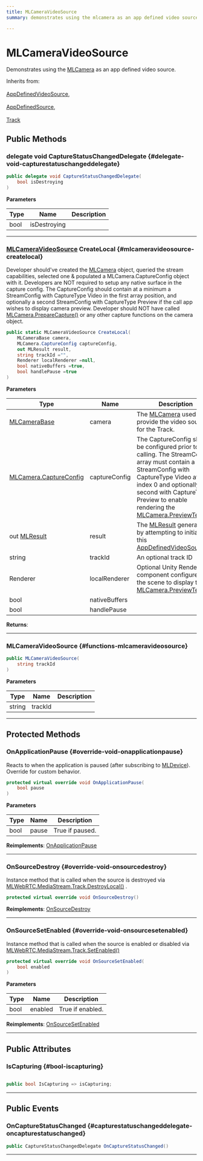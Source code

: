 ```yaml
---
title: MLCameraVideoSource
summary: demonstrates using the mlcamera as an app defined video source. 

---
```


# MLCameraVideoSource




Demonstrates using the [MLCamera](/unity-api/api/UnityEngine.XR.MagicLeap/UnityEngine.XR.MagicLeap.MLCamera.md) as an app defined video source.   


Inherits from: <br></br>[AppDefinedVideoSource](/unity-api/api/UnityEngine.XR.MagicLeap/MLWebRTC/AppDefinedVideoSource/UnityEngine.XR.MagicLeap.MLWebRTC.AppDefinedVideoSource.md),<br></br>[AppDefinedSource](/unity-api/api/UnityEngine.XR.MagicLeap/MLWebRTC/AppDefinedSource/UnityEngine.XR.MagicLeap.MLWebRTC.AppDefinedSource.md),<br></br>[Track](/unity-api/api/UnityEngine.XR.MagicLeap/MLWebRTC/MediaStream/UnityEngine.XR.MagicLeap.MLWebRTC.MediaStream.Track.md)




## Public Methods

### delegate void CaptureStatusChangedDelegate {#delegate-void-capturestatuschangeddelegate}

```csharp
public delegate void CaptureStatusChangedDelegate(
    bool isDestroying
)
```


**Parameters**

| Type | Name  | Description  | 
|--|--|--|
| bool |isDestroying||






-----------

### [MLCameraVideoSource](/unity-api/api/UnityEngine.XR.MagicLeap/MLWebRTC/UnityEngine.XR.MagicLeap.MLWebRTC.MLCameraVideoSource.md) CreateLocal {#mlcameravideosource-createlocal}

Developer should've created the [MLCamera](/unity-api/api/UnityEngine.XR.MagicLeap/UnityEngine.XR.MagicLeap.MLCamera.md) object, queried the stream capabilities, selected one & populated a MLCamera.CaptureConfig object with it. Developers are NOT required to setup any native surface in the capture config. The CaptureConfig should contain at a minimum a StreamConfig with CaptureType Video in the first array position, and optionally a second StreamConfig with CaptureType Preview if the call app wishes to display camera preview. Developer should NOT have called [MLCamera.PrepareCapture()](/unity-api/api/UnityEngine.XR.MagicLeap/MLCameraBase/UnityEngine.XR.MagicLeap.MLCameraBase.md#mlresult-preparecapture) or any other capture functions on the camera object. 

```csharp
public static MLCameraVideoSource CreateLocal(
    MLCameraBase camera,
    MLCamera.CaptureConfig captureConfig,
    out MLResult result,
    string trackId ="",
    Renderer localRenderer =null,
    bool nativeBuffers =true,
    bool handlePause =true
)
```


**Parameters**

| Type | Name  | Description  | 
|--|--|--|
| [MLCameraBase](/unity-api/api/UnityEngine.XR.MagicLeap/MLCameraBase/UnityEngine.XR.MagicLeap.MLCameraBase.md) |camera|The [MLCamera](/unity-api/api/UnityEngine.XR.MagicLeap/UnityEngine.XR.MagicLeap.MLCamera.md) used to provide the video source for the Track.|
| [MLCamera.CaptureConfig](/unity-api/api/UnityEngine.XR.MagicLeap/MLCameraBase/UnityEngine.XR.MagicLeap.MLCameraBase.CaptureConfig.md) |captureConfig|The CaptureConfig should be configured prior to calling. The StreamConfigs array must contain a StreamConfig with CaptureType Video at index 0 and optionally a second with CaptureType Preview to enable rendering the [MLCamera.PreviewTexture](/unity-api/api/UnityEngine.XR.MagicLeap/MLCameraBase/UnityEngine.XR.MagicLeap.MLCameraBase.md#rendertexture-previewtexture)|
| out [MLResult](/unity-api/api/UnityEngine.XR.MagicLeap/UnityEngine.XR.MagicLeap.MLResult.md) |result|The [MLResult](/unity-api/api/UnityEngine.XR.MagicLeap/UnityEngine.XR.MagicLeap.MLResult.md) generated by attempting to initialize this [AppDefinedVideoSource](/unity-api/api/UnityEngine.XR.MagicLeap/MLWebRTC/AppDefinedVideoSource/UnityEngine.XR.MagicLeap.MLWebRTC.AppDefinedVideoSource.md).|
| string |trackId|An optional track ID|
| Renderer |localRenderer|Optional Unity Renderer component configured in the scene to display the [MLCamera.PreviewTexture](/unity-api/api/UnityEngine.XR.MagicLeap/MLCameraBase/UnityEngine.XR.MagicLeap.MLCameraBase.md#rendertexture-previewtexture).|
| bool |nativeBuffers||
| bool |handlePause||






**Returns**: 



-----------

###  MLCameraVideoSource {#functions-mlcameravideosource}

```csharp
public MLCameraVideoSource(
    string trackId
)
```


**Parameters**

| Type | Name  | Description  | 
|--|--|--|
| string |trackId||






-----------

## Protected Methods

### OnApplicationPause {#override-void-onapplicationpause}

Reacts to when the application is paused (after subscribing to [MLDevice](/unity-api/api/UnityEngine.XR.MagicLeap/UnityEngine.XR.MagicLeap.MLDevice.md)). Override for custom behavior. 

```csharp
protected virtual override void OnApplicationPause(
    bool pause
)
```


**Parameters**

| Type | Name  | Description  | 
|--|--|--|
| bool |pause|True if paused.|




**Reimplements**: [OnApplicationPause](/unity-api/api/UnityEngine.XR.MagicLeap/MLWebRTC/MediaStream/UnityEngine.XR.MagicLeap.MLWebRTC.MediaStream.Track.md#void-onapplicationpause)



-----------

### OnSourceDestroy {#override-void-onsourcedestroy}

Instance method that is called when the source is destroyed via  [MLWebRTC.MediaStream.Track.DestroyLocal()](/unity-api/api/UnityEngine.XR.MagicLeap/MLWebRTC/MediaStream/UnityEngine.XR.MagicLeap.MLWebRTC.MediaStream.Track.md#mlresult-destroylocal) . 

```csharp
protected virtual override void OnSourceDestroy()
```




**Reimplements**: [OnSourceDestroy](/unity-api/api/UnityEngine.XR.MagicLeap/MLWebRTC/AppDefinedSource/UnityEngine.XR.MagicLeap.MLWebRTC.AppDefinedSource.md#abstract-void-onsourcedestroy)



-----------

### OnSourceSetEnabled {#override-void-onsourcesetenabled}

Instance method that is called when the source is enabled or disabled via  [MLWebRTC.MediaStream.Track.SetEnabled()](/unity-api/api/UnityEngine.XR.MagicLeap/MLWebRTC/MediaStream/UnityEngine.XR.MagicLeap.MLWebRTC.MediaStream.Track.md#mlresult-setenabled) 

```csharp
protected virtual override void OnSourceSetEnabled(
    bool enabled
)
```


**Parameters**

| Type | Name  | Description  | 
|--|--|--|
| bool |enabled|True if enabled.|




**Reimplements**: [OnSourceSetEnabled](/unity-api/api/UnityEngine.XR.MagicLeap/MLWebRTC/AppDefinedSource/UnityEngine.XR.MagicLeap.MLWebRTC.AppDefinedSource.md#abstract-void-onsourcesetenabled)



-----------

## Public Attributes

### IsCapturing {#bool-iscapturing}

```csharp

public bool IsCapturing => isCapturing;

```






-----------

## Public Events

### OnCaptureStatusChanged {#capturestatuschangeddelegate-oncapturestatuschanged}

```csharp
public CaptureStatusChangedDelegate OnCaptureStatusChanged()
```






-----------


